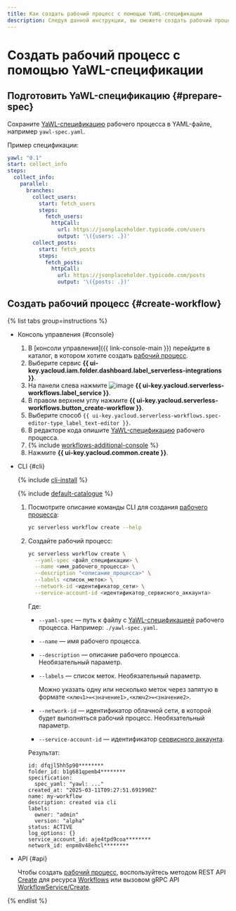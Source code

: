 ```yaml
---
title: Как создать рабочий процесс с помощью YaWL-спецификации
description: Следуя данной инструкции, вы сможете создать рабочий процесс с помощью YaWL-спецификации.
---
```


# Создать рабочий процесс с помощью YaWL-спецификации

## Подготовить YaWL-спецификацию {#prepare-spec}

Сохраните [YaWL-спецификацию](../../../concepts/workflows/yawl/index.md) рабочего процесса в YAML-файле, например `yawl-spec.yaml`.

Пример спецификации:

```yaml
yawl: "0.1"
start: collect_info
steps:
  collect_info:
    parallel:
      branches:
        collect_users:
          start: fetch_users
          steps:
            fetch_users:
              httpCall:
                url: https://jsonplaceholder.typicode.com/users
                output: '\({users: .})'
        collect_posts:
          start: fetch_posts
          steps:
            fetch_posts:
              httpCall:
                url: https://jsonplaceholder.typicode.com/posts
                output: '\({posts: .})'
```


## Создать рабочий процесс {#create-workflow}

{% list tabs group=instructions %}

- Консоль управления {#console}

  1. В [консоли управления]({{ link-console-main }}) перейдите в каталог, в котором хотите создать [рабочий процесс](../../../concepts/workflows/workflow.md).
  1. Выберите сервис **{{ ui-key.yacloud.iam.folder.dashboard.label_serverless-integrations }}**.
  1. На панели слева нажмите ![image](../../../../_assets/console-icons/graph-node.svg) **{{ ui-key.yacloud.serverless-workflows.label_service }}**.
  1. В правом верхнем углу нажмите **{{ ui-key.yacloud.serverless-workflows.button_create-workflow }}**.
  1. Выберите способ `{{ ui-key.yacloud.serverless-workflows.spec-editor-type_label_text-editor }}`.
  1. В редакторе кода опишите [YaWL-спецификацию](../../../concepts/workflows/yawl/index.md) рабочего процесса.
  1. {% include [workflows-additional-console](../../../../_includes/serverless-integrations/workflows-additional-console.md) %}
  1. Нажмите **{{ ui-key.yacloud.common.create }}**.

- CLI {#cli}

  {% include [cli-install](../../../../_includes/cli-install.md) %}

  {% include [default-catalogue](../../../../_includes/default-catalogue.md) %}

  1. Посмотрите описание команды CLI для создания [рабочего процесса](../../../concepts/workflows/workflow.md):

      ```bash
      yc serverless workflow create --help
      ```

  1. Создайте рабочий процесс:

      ```bash
      yc serverless workflow create \
        --yaml-spec <файл_спецификации> \
        --name <имя_рабочего_процесса> \
        --description "<описание_процесса>" \
        --labels <список_меток> \
        --network-id <идентификатор_сети> \
        --service-account-id <идентификатор_сервисного_аккаунта>
      ```

      Где:

      * `--yaml-spec` — путь к файлу с [YaWL-спецификацией](../../../concepts/workflows/yawl/index.md) рабочего процесса. Например: `./yawl-spec.yaml`.
      * `--name` — имя рабочего процесса.
      * `--description` — описание рабочего процесса. Необязательный параметр.
      * `--labels` — список меток. Необязательный параметр.

          Можно указать одну или несколько меток через запятую в формате `<ключ1>=<значение1>,<ключ2>=<значение2>`.

      * `--network-id` — идентификатор облачной сети, в которой будет выполняться рабочий процесс. Необязательный параметр.
      * `--service-account-id` — идентификатор [сервисного аккаунта](../../../../iam/concepts/users/service-accounts.md).

      Результат:

      ```text
      id: dfqjl5hh5p90********
      folder_id: b1g681qpemb4********
      specification:
        spec_yaml: "yawl: ..."
      created_at: "2025-03-11T09:27:51.691990Z"
      name: my-workflow
      description: created via cli
      labels:
        owner: "admin"
        version: "alpha"
      status: ACTIVE
      log_options: {}
      service_account_id: aje4tpd9coa********
      network_id: enpm8v48ehcl********
      ```

- API {#api}

  Чтобы создать [рабочий процесс](../../../concepts/workflows/workflow.md), воспользуйтесь методом REST API [Create](../../../../serverless-integrations/workflows/api-ref/Workflow/create.md) для ресурса [Workflows](../../../../serverless-integrations/workflows/api-ref/Workflow/index.md) или вызовом gRPC API [WorkflowService/Create](../../../../serverless-integrations/workflows/api-ref/grpc/Workflow/create.md).

{% endlist %}